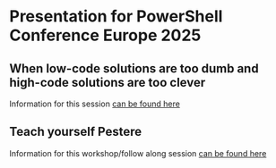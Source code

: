 # Presentation for PowerShell Conference Europe 2025

## When low-code solutions are too dumb and high-code solutions are too clever

Information for this session [can be found here](https://github.com/powershellpr0mpt/Events/tree/master/2025/PSConfEU/When%20low-code%20solutions%20are%20too%20dumb%20and%20high-code%20solutions%20are%20too%20clever)


## Teach yourself Pestere

Information for this workshop/follow along session [can be found here](https://github.com/powershellpr0mpt/Events/tree/master/2025/PSConfEU/Teach%20yourself%20Pester)